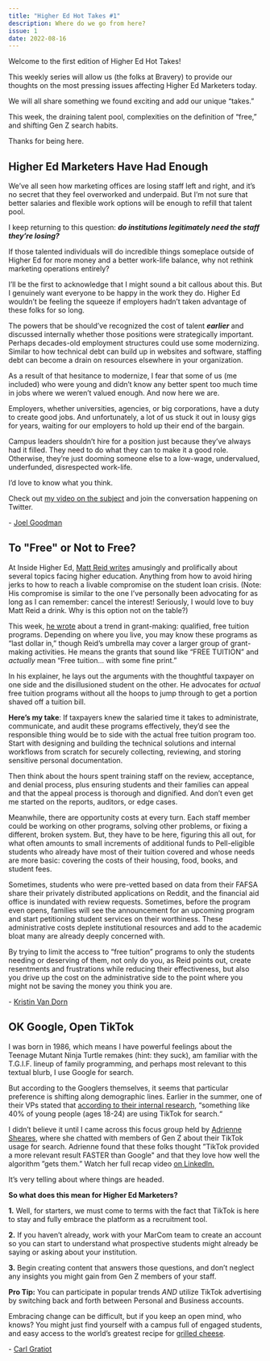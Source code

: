 ```yaml
---
title: "Higher Ed Hot Takes #1"
description: Where do we go from here?
issue: 1
date: 2022-08-16
---
```


Welcome to the first edition of Higher Ed Hot Takes!

This weekly series will allow us (the folks at Bravery) to provide our thoughts on the most pressing issues affecting Higher Ed Marketers today.

We will all share something we found exciting and add our unique “takes.”

This week, the draining talent pool, complexities on the definition of “free,” and shifting Gen Z search habits.

Thanks for being here.

Higher Ed Marketers Have Had Enough
------------------------------------

We’ve all seen how marketing offices are losing staff left and right, and it’s no secret that they feel overworked and underpaid. But I’m not sure that better salaries and flexible work options will be enough to refill that talent pool.

I keep returning to this question: **_do institutions legitimately need the staff they’re losing?_**

If those talented individuals will do incredible things someplace outside of Higher Ed for more money and a better work-life balance, why not rethink marketing operations entirely?

I’ll be the first to acknowledge that I might sound a bit callous about this. But I genuinely want everyone to be happy in the work they do. Higher Ed wouldn’t be feeling the squeeze if employers hadn’t taken advantage of these folks for so long.

The powers that be should’ve recognized the cost of talent **_earlier_** and discussed internally whether those positions were strategically important. Perhaps decades-old employment structures could use some modernizing. Similar to how technical debt can build up in websites and software, staffing debt can become a drain on resources elsewhere in your organization.

As a result of that hesitance to modernize, I fear that some of us (me included) who were young and didn’t know any better spent too much time in jobs where we weren’t valued enough. And now here we are.

Employers, whether universities, agencies, or big corporations, have a duty to create good jobs. And unfortunately, a lot of us stuck it out in lousy gigs for years, waiting for our employers to hold up their end of the bargain.

Campus leaders shouldn’t hire for a position just because they’ve always had it filled. They need to do what they can to make it a good role. Otherwise, they’re just dooming someone else to a low-wage, undervalued, underfunded, disrespected work-life.

I’d love to know what you think.

Check out [my video on the subject](https://twitter.com/joelgoodman/status/1556399397981880321?utm_campaign=Higher%20Ed%20Hot%20Takes&utm_medium=email&utm_source=Revue%20newsletter) and join the conversation happening on Twitter.

\- [Joel Goodman](https://joelgoodman.co/?utm_source=HEHT)

To "Free" or Not to Free?
-------------------------

At Inside Higher Ed, [Matt Reid writes](https://www.insidehighered.com/blogs/confessions-community-college-dean?utm_campaign=Higher%20Ed%20Hot%20Takes&utm_medium=email&utm_source=Revue%20newsletter) amusingly and prolifically about several topics facing higher education. Anything from how to avoid hiring jerks to how to reach a livable compromise on the student loan crisis. (Note: His compromise is similar to the one I’ve personally been advocating for as long as I can remember: cancel the interest! Seriously, I would love to buy Matt Reid a drink. Why is this option not on the table?)

This week, [he wrote](https://www.insidehighered.com/blogs/confessions-community-college-dean/simplicity-and-trust?utm_campaign=Higher%20Ed%20Hot%20Takes&utm_medium=email&utm_source=Revue%20newsletter) about a trend in grant-making: qualified, free tuition programs. Depending on where you live, you may know these programs as “last dollar in,” though Reid’s umbrella may cover a larger group of grant-making activities. He means the grants that sound like “FREE TUITION” and _actually_ mean “Free tuition… with some fine print.”

In his explainer, he lays out the arguments with the thoughtful taxpayer on one side and the disillusioned student on the other. He advocates for _actual_ free tuition programs without all the hoops to jump through to get a portion shaved off a tuition bill.

**Here’s my take**: If taxpayers knew the salaried time it takes to administrate, communicate, and audit these programs effectively, they’d see the responsible thing would be to side with the actual free tuition program too. Start with designing and building the technical solutions and internal workflows from scratch for securely collecting, reviewing, and storing sensitive personal documentation.

Then think about the hours spent training staff on the review, acceptance, and denial process, plus ensuring students and their families can appeal and that the appeal process is thorough and dignified. And don’t even get me started on the reports, auditors, or edge cases.

Meanwhile, there are opportunity costs at every turn. Each staff member could be working on other programs, solving other problems, or fixing a different, broken system. But, they have to be here, figuring this all out, for what often amounts to small increments of additional funds to Pell-eligible students who already have most of their tuition covered and whose needs are more basic: covering the costs of their housing, food, books, and student fees.

Sometimes, students who were pre-vetted based on data from their FAFSA share their privately distributed applications on Reddit, and the financial aid office is inundated with review requests. Sometimes, before the program even opens, families will see the announcement for an upcoming program and start petitioning student services on their worthiness. These administrative costs deplete institutional resources and add to the academic bloat many are already deeply concerned with.

By trying to limit the access to “free tuition” programs to only the students needing or deserving of them, not only do you, as Reid points out, create resentments and frustrations while reducing their effectiveness, but also you drive up the cost on the administrative side to the point where you might not be saving the money you think you are.  

\- [Kristin Van Dorn](https://twitter.com/yossariansghost?utm_campaign=Higher%20Ed%20Hot%20Takes&utm_medium=email&utm_source=Revue%20newsletter)

OK Google, Open TikTok
-----------------------

I was born in 1986, which means I have powerful feelings about the Teenage Mutant Ninja Turtle remakes (hint: they suck), am familiar with the T.G.I.F. lineup of family programming, and perhaps most relevant to this textual blurb, I use Google for search.

But according to the Googlers themselves, it seems that particular preference is shifting along demographic lines. Earlier in the summer, one of their VPs stated that [according to their internal research](https://techcrunch.com/2022/07/12/google-exec-suggests-instagram-and-tiktok-are-eating-into-googles-core-products-search-and-maps/?utm_campaign=Higher%20Ed%20Hot%20Takes&utm_medium=email&utm_source=Revue%20newsletter), “something like 40% of young people (ages 18-24) are using TikTok for search.“

I didn’t believe it until I came across this focus group held by [Adrienne Sheares](https://twitter.com/AdriSheares?utm_campaign=Higher%20Ed%20Hot%20Takes&utm_medium=email&utm_source=Revue%20newsletter), where she chatted with members of Gen Z about their TikTok usage for search. Adrienne found that these folks thought ”TikTok provided a more relevant result FASTER than Google" and that they love how well the algorithm ”gets them.” Watch her full recap video [on LinkedIn.](https://www.linkedin.com/posts/adrienne-sheares-m-a-030a2219_genz-tiktok-search-activity-6963523699035488256-FFo9/?utm_campaign=Higher%20Ed%20Hot%20Takes&utm_medium=email&utm_source=Revue%20newsletter)

It’s very telling about where things are headed.

**So what does this mean for Higher Ed Marketers?**

**1.** Well, for starters, we must come to terms with the fact that TikTok is here to stay and fully embrace the platform as a recruitment tool.

**2.** If you haven’t already, work with your MarCom team to create an account so you can start to understand what prospective students might already be saying or asking about your institution.

**3.** Begin creating content that answers those questions, and don’t neglect any insights you might gain from Gen Z members of your staff.

**Pro Tip:** You can participate in popular trends _AND_ utilize TikTok advertising by switching back and forth between Personal and Business accounts.

Embracing change can be difficult, but if you keep an open mind, who knows? You might just find yourself with a campus full of engaged students, and easy access to the world’s greatest recipe for [grilled cheese](https://www.tiktok.com/t/ZTRy9faDR/).

\- [Carl Gratiot](https://twitter.com/CarlGratiot)
